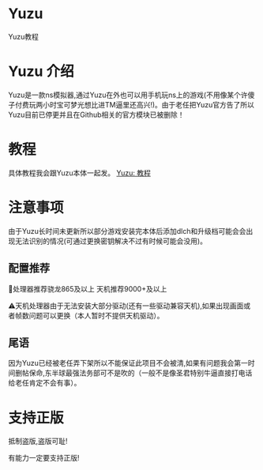 # Yuzu
Yuzu教程
# Yuzu 介绍
Yuzu是一款ns模拟器,通过Yuzu在外也可以用手机玩ns上的游戏(不用像某个许傻子付费玩两小时宝可梦光想比进TM逼里还高兴!)。由于老任把Yuzu官方告了所以Yuzu目前已停更并且在Github相关的官方模块已被删除！
# 教程
具体教程我会跟Yuzu本体一起发。
<a href="https://m.youtube.com/watch?v=dQw4w9WgXcQ&pp=ygUXbmV2ZXIgZ29ubmEgZ2l2ZSB5b3UgdXA%3D" target="_blank">Yuzu: 教程</a>
# 注意事项
由于Yuzu长时间未更新所以部分游戏安装完本体后添加dlch和升级档可能会会出现无法识别的情况(可通过更换密钥解决不过有时候可能会没用)。
## 配置推荐
📱处理器推荐骁龙865及以上
  天机推荐9000+及以上

⚠️天机处理器由于无法安装大部分驱动(还有一些驱动兼容天机),如果出现画面或者帧数问题可以更换（本人暂时不提供天机驱动）。
## 尾语
因为Yuzu已经被老任弄下架所以不能保证此项目不会被清,如果有问题我会第一时间删帖保命,东半球最强法务部可不是吹的（一般不是像圣君特别牛逼直接打电话给老任肯定不会有事）。
# 支持正版
抵制盗版,盗版可耻!

有能力一定要支持正版!
